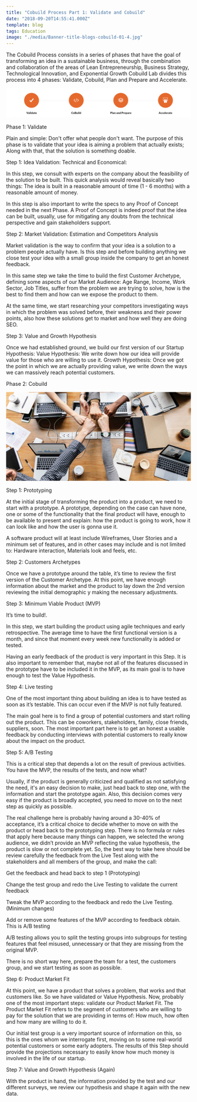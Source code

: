 ```yaml
---
title: "Cobuild Process Part 1: Validate and Cobuild"
date: "2018-09-20T14:55:41.000Z"
template: blog
tags: Education
image: "./media/Banner-title-blogs-cobuild-01-4.jpg"
---
```


The Cobuild Process consists in a series of phases that have the goal of transforming an idea in a sustainable business, through the combination and collaboration of the areas of Lean Entrepreneurship, Business Strategy, Technological Innovation, and Exponential Growth Cobuild Lab divides this process into 4 phases: Validate, Cobuild, Plan and Prepare and Accelerate.

![Cobuild Phases](./media/Screen-Shot-2018-09-20-at-9.57.22-AM.png)

<title-2>Phase 1: Validate</title-2>

Plain and simple: Don't offer what people don't want. The purpose of this phase is to validate that your idea is aiming a problem that actually exists; Along with that, that the solution is something doable.

<title-4>Step 1: Idea Validation: Technical and Economical:</title-4>

In this step, we consult with experts on the company about the feasibility of the solution to be built. This quick analysis would reveal basically two things: The idea is built in a reasonable amount of time (1 - 6 months) with a reasonable amount of money. 

In this step is also important to write the specs to any Proof of Concept needed in the next Phase. A Proof of Concept is indeed proof that the idea can be built, usually, use for mitigating any doubts from the technical perspective and gain stakeholders support.

<title-4>Step 2: Market Validation: Estimation and Competitors Analysis</title-4>

Market validation is the way to confirm that your idea is a solution to a problem people actually have. Is this step and before building anything we close test your idea with a small group inside the company to get an honest feedback.

In this same step we take the time to build the first Customer Archetype, defining some aspects of our Market Audience: Age Range, Income, Work Sector, Job Titles, suffer from the problem we are trying to solve, how is the best to find them and how can we expose the product to them. 

At the same time, we start researching your competitors investigating ways in which the problem was solved before, their weakness and their power points, also how these solutions get to market and how well they are doing SEO.

<title-4>Step 3: Value and Growth Hypothesis</title-4>

Once we had established ground, we build our first version of our Startup Hypothesis: Value Hypothesis: We write down how our idea will provide value for those who are willing to use it. Growth Hypothesis: Once we got the point in which we are actually providing value, we write down the ways we can massively reach potential customers.

<title-2>Phase 2: Cobuild</title-2>

![Cobuild Power](./media/rawpixel-669610-unsplash.jpg)

<title-4>Step 1: Prototyping</title-4>

At the initial stage of transforming the product into a product, we need to start with a prototype. A prototype, depending on the case can have none, one or some of the functionality that the final product will have, enough to be available to present and explain: how the product is going to work, how it can look like and how the user is gonna use it. 

A software product will at least include Wireframes, User Stories and a minimum set of features, and in other cases may include and is not limited to: Hardware interaction, Materials look and feels, etc.

<title-4>Step 2: Customers Archetypes</title-4>

Once we have a prototype around the table, it’s time to review the first version of the Customer Archetype. At this point, we have enough information about the market and the product to lay down the 2nd version reviewing the initial demographic y making the necessary adjustments.

<title-4>Step 3: Minimum Viable Product (MVP)</title-4>

It’s time to build!. 

In this step, we start building the product using agile techniques and early retrospective. The average time to have the first functional version is a month, and since that moment every week new functionality is added or tested. 

Having an early feedback of the product is very important in this Step. It is also important to remember that, maybe not all of the features discussed in the prototype have to be included it in the MVP, as its main goal is to have enough to test the Value Hypothesis.

<title-4>Step 4: Live testing</title-4>

One of the most important thing about building an idea is to have tested as soon as it’s testable. This can occur even if the MVP is not fully featured. 

The main goal here is to find a group of potential customers and start rolling out the product. This can be coworkers, stakeholders, family, close friends, suppliers, soon. The most important part here is to get an honest a usable feedback by conducting interviews with potential customers to really know about the impact on the product.

<title-4>Step 5: A/B Testing</title-4>

This is a critical step that depends a lot on the result of previous activities. You have the MVP, the results of the tests, and now what? 

Usually, if the product is generally criticized and qualified as not satisfying the need, it's an easy decision to make, just head back to step one, with the information and start the prototype again. Also, this decision comes very easy if the product is broadly accepted, you need to move on to the next step as quickly as possible. 

The real challenge here is probably having around a 30-40% of acceptance, it’s a critical choice to decide whether to move on with the product or head back to the prototyping step. There is no formula or rules that apply here because many things can happen, we selected the wrong audience, we didn’t provide an MVP reflecting the value hypothesis, the product is slow or not complete yet. So, the best way to take here should be review carefully the feedback from the Live Test along with the stakeholders and all members of the group, and make the call: 

Get the feedback and head back to step 1 (Prototyping) 

Change the test group and redo the Live Testing to validate the current feedback 

Tweak the MVP according to the feedback and redo the Live Testing. (Minimum changes) 

Add or remove some features of the MVP according to feedback obtain. This is A/B testing 

A/B testing allows you to split the testing groups into subgroups for testing features that feel misused, unnecessary or that they are missing from the original MVP. 

There is no short way here, prepare the team for a test, the customers group, and we start testing as soon as possible.

<title-4>Step 6: Product Market Fit</title-4>

At this point, we have a product that solves a problem, that works and that customers like. So we have validated or Value Hypothesis. Now, probably one of the most important steps: validate our Product Market Fit. The Product Market Fit refers to the segment of customers who are willing to pay for the solution that we are providing in terms of: How much, how often and how many are willing to do it. 

Our initial test group is a very important source of information on this, so this is the ones whom we interrogate first, moving on to some real-world potential customers or some early adopters. The results of this Step should provide the projections necessary to easily know how much money is involved in the life of our startup.

<title-4>Step 7: Value and Growth Hypothesis (Again)</title-4>

With the product in hand, the information provided by the test and our different surveys, we review our hypothesis and shape it again with the new data.